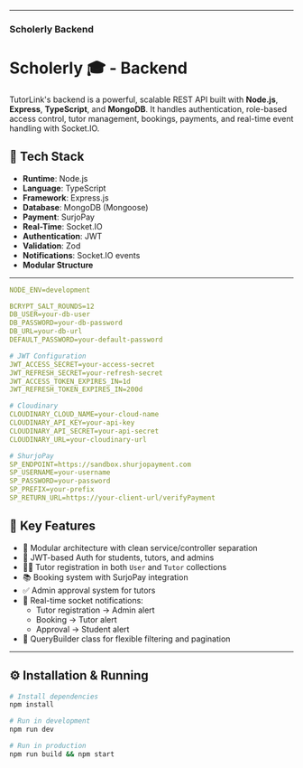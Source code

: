 
---

### Scholerly Backend


# Scholerly 🎓 - Backend

TutorLink's backend is a powerful, scalable REST API built with **Node.js**, **Express**, **TypeScript**, and **MongoDB**. It handles authentication, role-based access control, tutor management, bookings, payments, and real-time event handling with Socket.IO.


## 🔧 Tech Stack

- **Runtime**: Node.js
- **Language**: TypeScript
- **Framework**: Express.js
- **Database**: MongoDB (Mongoose)
- **Payment**: SurjoPay
- **Real-Time**: Socket.IO
- **Authentication**: JWT
- **Validation**: Zod
- **Notifications**: Socket.IO events
- **Modular Structure**

---


``` yaml
NODE_ENV=development

BCRYPT_SALT_ROUNDS=12
DB_USER=your-db-user
DB_PASSWORD=your-db-password
DB_URL=your-db-url
DEFAULT_PASSWORD=your-default-password

# JWT Configuration
JWT_ACCESS_SECRET=your-access-secret
JWT_REFRESH_SECRET=your-refresh-secret
JWT_ACCESS_TOKEN_EXPIRES_IN=1d
JWT_REFRESH_TOKEN_EXPIRES_IN=200d

# Cloudinary
CLOUDINARY_CLOUD_NAME=your-cloud-name
CLOUDINARY_API_KEY=your-api-key
CLOUDINARY_API_SECRET=your-api-secret
CLOUDINARY_URL=your-cloudinary-url

# ShurjoPay
SP_ENDPOINT=https://sandbox.shurjopayment.com
SP_USERNAME=your-username
SP_PASSWORD=your-password
SP_PREFIX=your-prefix
SP_RETURN_URL=https://your-client-url/verifyPayment
```


## 🌟 Key Features

- 🧾 Modular architecture with clean service/controller separation
- 🔐 JWT-based Auth for students, tutors, and admins
- 🧑‍🏫 Tutor registration in both `User` and `Tutor` collections
- 📚 Booking system with SurjoPay integration
- ✅ Admin approval system for tutors
- 🔔 Real-time socket notifications:
  - Tutor registration → Admin alert
  - Booking → Tutor alert
  - Approval → Student alert
- 🧮 QueryBuilder class for flexible filtering and pagination

---

## ⚙️ Installation & Running

```bash
# Install dependencies
npm install

# Run in development
npm run dev

# Run in production
npm run build && npm start
